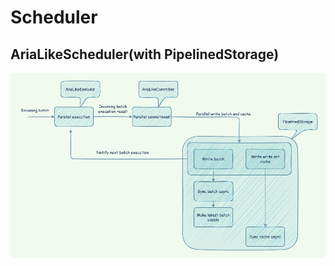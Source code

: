 # Scheduler

## AriaLikeScheduler(with PipelinedStorage)

![aria like_scheduler_with_pipelined_storage](aria_like_scheduler_with_pipelined_storage.jpg)


